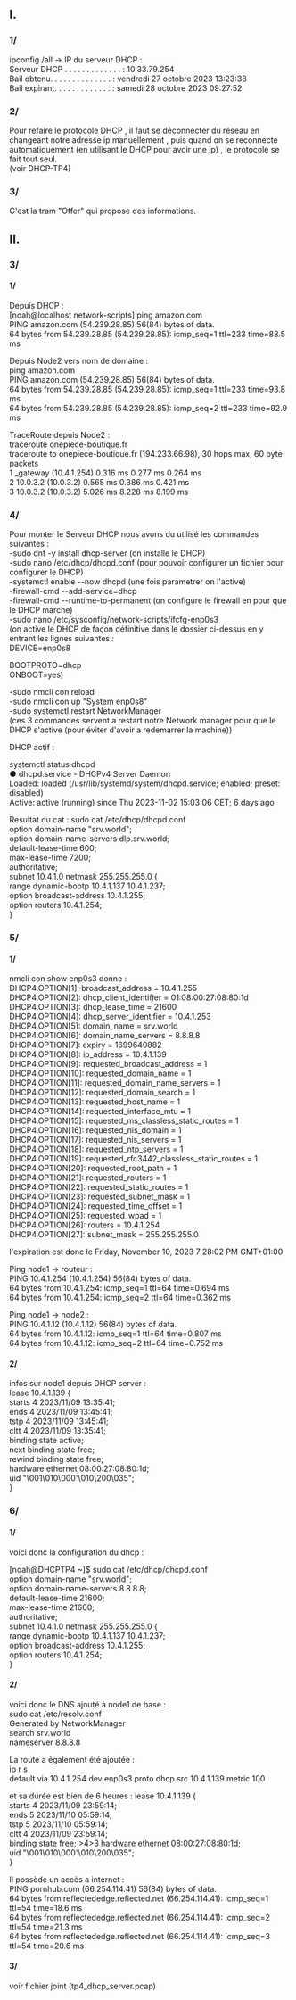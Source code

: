 ## I.
### 1/
ipconfig /all -> IP du serveur DHCP :  
Serveur DHCP . . . . . . . . . . . . . : 10.33.79.254  
Bail obtenu. . . . . . . . . . . . . . : vendredi 27 octobre 2023 13:23:38  
Bail expirant. . . . . . . . . . . . . : samedi 28 octobre 2023 09:27:52  

### 2/
Pour refaire le protocole DHCP , il faut se déconnecter du réseau en changeant notre adresse ip manuellement , puis quand on se reconnecte automatiquement (en utilisant le DHCP pour avoir une ip) , le protocole se fait tout seul.  
(voir DHCP-TP4)

### 3/
C'est la tram "Offer" qui propose des informations.

## II.
### 3/
#### 1/

Depuis DHCP :  
[noah@localhost network-scripts] ping amazon.com  
PING amazon.com (54.239.28.85) 56(84) bytes of data.  
64 bytes from 54.239.28.85 (54.239.28.85): icmp_seq=1 ttl=233 time=88.5 ms  

Depuis Node2 vers nom de domaine :  
ping amazon.com  
PING amazon.com (54.239.28.85) 56(84) bytes of data.  
64 bytes from 54.239.28.85 (54.239.28.85): icmp_seq=1 ttl=233 time=93.8 ms  
64 bytes from 54.239.28.85 (54.239.28.85): icmp_seq=2 ttl=233 time=92.9 ms  

TraceRoute depuis Node2 :  
traceroute onepiece-boutique.fr  
traceroute to onepiece-boutique.fr (194.233.66.98), 30 hops max, 60 byte packets  
 1  _gateway (10.4.1.254)  0.316 ms  0.277 ms  0.264 ms  
 2  10.0.3.2 (10.0.3.2)  0.565 ms  0.386 ms  0.421 ms  
 3  10.0.3.2 (10.0.3.2)  5.026 ms  8.228 ms  8.199 ms  

### 4/

Pour monter le Serveur DHCP nous avons du utilisé les commandes suivantes :  
-sudo dnf -y install dhcp-server  (on installe le DHCP)  
-sudo nano /etc/dhcp/dhcpd.conf (pour pouvoir configurer un fichier pour configurer le DHCP)  
-systemctl enable --now dhcpd (une fois parametrer on l'active)  
-firewall-cmd --add-service=dhcp  
-firewall-cmd --runtime-to-permanent  (on configure le firewall en pour que le DHCP marche)  
-sudo nano /etc/sysconfig/network-scripts/ifcfg-enp0s3  
(on active le DHCP de façon définitive dans le dossier ci-dessus en y entrant les lignes suivantes :  
DEVICE=enp0s8  

BOOTPROTO=dhcp  
ONBOOT=yes)  

-sudo nmcli con reload  
-sudo nmcli con up "System enp0s8"  
-sudo systemctl restart NetworkManager  
(ces 3 commandes servent a restart notre Network manager pour que le DHCP s'active (pour éviter d'avoir a redemarrer la machine))  

DHCP actif :

systemctl status dhcpd  
● dhcpd.service - DHCPv4 Server Daemon  
     Loaded: loaded (/usr/lib/systemd/system/dhcpd.service;   enabled; preset: disabled)  
    Active: active (running) since Thu 2023-11-02 15:03:06 CET; 6 days ago  

Resultat du cat : 
sudo cat /etc/dhcp/dhcpd.conf  
option domain-name     "srv.world";  
option domain-name-servers     dlp.srv.world;  
default-lease-time 600;  
max-lease-time 7200;  
authoritative;  
subnet 10.4.1.0 netmask 255.255.255.0 {  
range dynamic-bootp 10.4.1.137 10.4.1.237;  
option broadcast-address 10.4.1.255;  
option routers 10.4.1.254;  
}  

### 5/
#### 1/
nmcli con show enp0s3 donne :  
DHCP4.OPTION[1]:                        broadcast_address = 10.4.1.255  
DHCP4.OPTION[2]:                        dhcp_client_identifier = 01:08:00:27:08:80:1d  
DHCP4.OPTION[3]:                        dhcp_lease_time = 21600  
DHCP4.OPTION[4]:                        dhcp_server_identifier = 10.4.1.253  
DHCP4.OPTION[5]:                        domain_name = srv.world  
DHCP4.OPTION[6]:                        domain_name_servers = 8.8.8.8  
DHCP4.OPTION[7]:                        expiry = 1699640882  
DHCP4.OPTION[8]:                        ip_address = 10.4.1.139  
DHCP4.OPTION[9]:                        requested_broadcast_address = 1  
DHCP4.OPTION[10]:                       requested_domain_name = 1  
DHCP4.OPTION[11]:                       requested_domain_name_servers = 1  
DHCP4.OPTION[12]:                       requested_domain_search = 1  
DHCP4.OPTION[13]:                       requested_host_name = 1  
DHCP4.OPTION[14]:                       requested_interface_mtu = 1  
DHCP4.OPTION[15]:                       requested_ms_classless_static_routes = 1  
DHCP4.OPTION[16]:                       requested_nis_domain = 1  
DHCP4.OPTION[17]:                       requested_nis_servers = 1  
DHCP4.OPTION[18]:                       requested_ntp_servers = 1  
DHCP4.OPTION[19]:                       requested_rfc3442_classless_static_routes = 1  
DHCP4.OPTION[20]:                       requested_root_path = 1  
DHCP4.OPTION[21]:                       requested_routers = 1  
DHCP4.OPTION[22]:                       requested_static_routes = 1  
DHCP4.OPTION[23]:                       requested_subnet_mask = 1  
DHCP4.OPTION[24]:                       requested_time_offset = 1  
DHCP4.OPTION[25]:                       requested_wpad = 1  
DHCP4.OPTION[26]:                       routers = 10.4.1.254  
DHCP4.OPTION[27]:                       subnet_mask = 255.255.255.0  

l'expiration est donc le  Friday, November 10, 2023 7:28:02 PM GMT+01:00

Ping node1 -> routeur :  
PING 10.4.1.254 (10.4.1.254) 56(84) bytes of data.  
64 bytes from 10.4.1.254: icmp_seq=1 ttl=64 time=0.694 ms  
64 bytes from 10.4.1.254: icmp_seq=2 ttl=64 time=0.362 ms  

Ping node1 -> node2 :  
PING 10.4.1.12 (10.4.1.12) 56(84) bytes of data.  
64 bytes from 10.4.1.12: icmp_seq=1 ttl=64 time=0.807 ms  
64 bytes from 10.4.1.12: icmp_seq=2 ttl=64 time=0.752 ms  

#### 2/

infos sur node1 depuis DHCP server :  
lease 10.4.1.139 {  
  starts 4 2023/11/09 13:35:41;  
  ends 4 2023/11/09 13:45:41;  
  tstp 4 2023/11/09 13:45:41;  
  cltt 4 2023/11/09 13:35:41;  
  binding state active;  
  next binding state free;  
  rewind binding state free;  
  hardware ethernet 08:00:27:08:80:1d;  
  uid "\001\010\000'\010\200\035";  
}  

### 6/
#### 1/

voici donc la configuration du dhcp :  

[noah@DHCPTP4 ~]$ sudo cat /etc/dhcp/dhcpd.conf  
option domain-name     "srv.world";  
option domain-name-servers 8.8.8.8;  
default-lease-time 21600;  
max-lease-time 21600;  
authoritative;  
subnet 10.4.1.0 netmask 255.255.255.0 {  
range dynamic-bootp 10.4.1.137 10.4.1.237;  
option broadcast-address 10.4.1.255;  
option routers 10.4.1.254;  
}  

#### 2/

voici donc le DNS ajouté à node1 de base :  
sudo cat /etc/resolv.conf  
Generated by NetworkManager  
search srv.world  
nameserver 8.8.8.8  

La route a également été ajoutée :   
ip r s  
default via 10.4.1.254 dev enp0s3 proto dhcp src 10.4.1.139 metric 100  

et sa durée est bien de 6 heures : 
lease 10.4.1.139 {  
  starts 4 2023/11/09 23:59:14;  
  ends 5 2023/11/10 05:59:14;  
  tstp 5 2023/11/10 05:59:14;  
  cltt 4 2023/11/09 23:59:14;  
  binding state free;  >4>3
  hardware ethernet 08:00:27:08:80:1d;  
  uid "\001\010\000'\010\200\035";  
}  

Il possède un accès a internet :  
PING pornhub.com (66.254.114.41) 56(84) bytes of data.  
64 bytes from reflectededge.reflected.net (66.254.114.41): icmp_seq=1 ttl=54 time=18.6 ms  
64 bytes from reflectededge.reflected.net (66.254.114.41): icmp_seq=2 ttl=54 time=21.3 ms  
64 bytes from reflectededge.reflected.net (66.254.114.41): icmp_seq=3 ttl=54 time=20.6 ms  

#### 3/

voir fichier joint (tp4_dhcp_server.pcap)